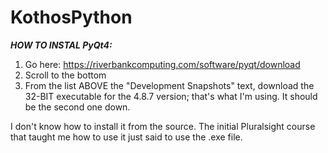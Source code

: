 # KothosPython

***HOW TO INSTAL PyQt4:***

1. Go here: https://riverbankcomputing.com/software/pyqt/download
2. Scroll to the bottom
2. From the list ABOVE the "Development Snapshots" text, download the 32-BIT executable for the 4.8.7 version; that's what I'm using.  It should be the second one down.

I don't know how to install it from the source.  The initial Pluralsight course that taught me how to use it just said to use the .exe file.
